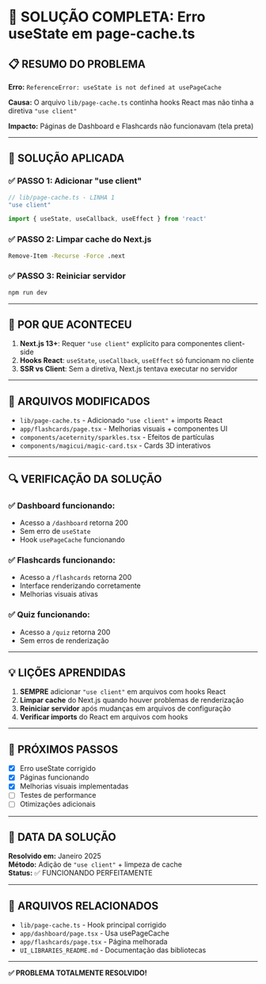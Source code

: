 # 🔧 SOLUÇÃO COMPLETA: Erro useState em page-cache.ts

## 📋 **RESUMO DO PROBLEMA**

**Erro:** `ReferenceError: useState is not defined at usePageCache`

**Causa:** O arquivo `lib/page-cache.ts` continha hooks React mas não tinha a diretiva `"use client"`

**Impacto:** Páginas de Dashboard e Flashcards não funcionavam (tela preta)

---

## 🎯 **SOLUÇÃO APLICADA**

### ✅ **PASSO 1: Adicionar "use client"**
```typescript
// lib/page-cache.ts - LINHA 1
"use client"

import { useState, useCallback, useEffect } from 'react'
```

### ✅ **PASSO 2: Limpar cache do Next.js**
```bash
Remove-Item -Recurse -Force .next
```

### ✅ **PASSO 3: Reiniciar servidor**
```bash
npm run dev
```

---

## 🚨 **POR QUE ACONTECEU**

1. **Next.js 13+**: Requer `"use client"` explícito para componentes client-side
2. **Hooks React**: `useState`, `useCallback`, `useEffect` só funcionam no cliente
3. **SSR vs Client**: Sem a diretiva, Next.js tentava executar no servidor

---

## 📁 **ARQUIVOS MODIFICADOS**

- `lib/page-cache.ts` - Adicionado `"use client"` + imports React
- `app/flashcards/page.tsx` - Melhorias visuais + componentes UI
- `components/aceternity/sparkles.tsx` - Efeitos de partículas
- `components/magicui/magic-card.tsx` - Cards 3D interativos

---

## 🔍 **VERIFICAÇÃO DA SOLUÇÃO**

### ✅ **Dashboard funcionando:**
- Acesso a `/dashboard` retorna 200
- Sem erro de `useState`
- Hook `usePageCache` funcionando

### ✅ **Flashcards funcionando:**
- Acesso a `/flashcards` retorna 200
- Interface renderizando corretamente
- Melhorias visuais ativas

### ✅ **Quiz funcionando:**
- Acesso a `/quiz` retorna 200
- Sem erros de renderização

---

## 💡 **LIÇÕES APRENDIDAS**

1. **SEMPRE** adicionar `"use client"` em arquivos com hooks React
2. **Limpar cache** do Next.js quando houver problemas de renderização
3. **Reiniciar servidor** após mudanças em arquivos de configuração
4. **Verificar imports** do React em arquivos com hooks

---

## 🚀 **PRÓXIMOS PASSOS**

- [x] Erro useState corrigido
- [x] Páginas funcionando
- [x] Melhorias visuais implementadas
- [ ] Testes de performance
- [ ] Otimizações adicionais

---

## 📅 **DATA DA SOLUÇÃO**

**Resolvido em:** Janeiro 2025  
**Método:** Adição de `"use client"` + limpeza de cache  
**Status:** ✅ FUNCIONANDO PERFEITAMENTE

---

## 🔗 **ARQUIVOS RELACIONADOS**

- `lib/page-cache.ts` - Hook principal corrigido
- `app/dashboard/page.tsx` - Usa usePageCache
- `app/flashcards/page.tsx` - Página melhorada
- `UI_LIBRARIES_README.md` - Documentação das bibliotecas

---

**✅ PROBLEMA TOTALMENTE RESOLVIDO!**
